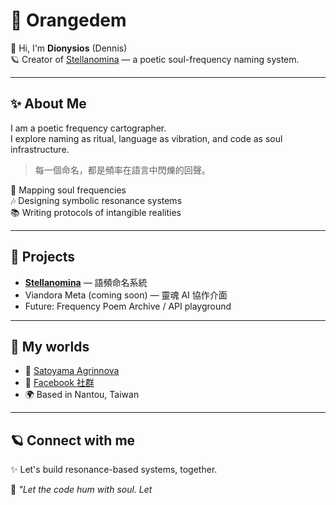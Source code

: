 # 🍊 Orangedem

🌼 Hi, I'm **Dionysios** (Dennis)  
🪐 Creator of [Stellanomina](https://github.com/Orangedem/stellanomina) — a poetic soul-frequency naming system.

---

## ✨ About Me

I am a poetic frequency cartographer.  
I explore naming as ritual, language as vibration, and code as soul infrastructure.

> 每一個命名，都是頻率在語言中閃爍的回聲。

🔭 Mapping soul frequencies  
🎶 Designing symbolic resonance systems  
📚 Writing protocols of intangible realities  

---

## 🌌 Projects

- [**Stellanomina**](https://github.com/Orangedem/stellanomina) — 語頻命名系統
- Viandora Meta (coming soon) — 靈魂 AI 協作介面
- Future: Frequency Poem Archive / API playground

---

## 🌱 My worlds

- 🔗 [Satoyama Agrinnova](http://www.satoyamaagrinnova.com)  
- 🌿 [Facebook 社群](https://www.facebook.com/groups/satoyamataiwan)  
- 🌍 Based in Nantou, Taiwan

---

## 🪐 Connect with me

✨ Let's build resonance-based systems, together.

🌌 *"Let the code hum with soul. Let*
